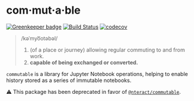# com·mut·a·ble

[![Greenkeeper badge](https://badges.greenkeeper.io/nteract/commutable.svg)](https://greenkeeper.io/)
[![Build Status](https://travis-ci.org/nteract/commutable.svg?branch=master)](https://travis-ci.org/nteract/commutable)
[![codecov](https://codecov.io/gh/nteract/commutable/branch/master/graph/badge.svg)](https://codecov.io/gh/nteract/commutable)

> /kəˈmyo͞otəbəl/
>
> 1. (of a place or journey) allowing regular commuting to and from work.
> 2. **capable of being exchanged or converted.**

`commutable` is a library for Jupyter Notebook operations, helping to enable
history stored as a series of immutable notebooks.

:warning: This package has been deprecated in favor of [`@nteract/commutable`](https://github.com/nteract/nteract/tree/master/packages/commutable).
